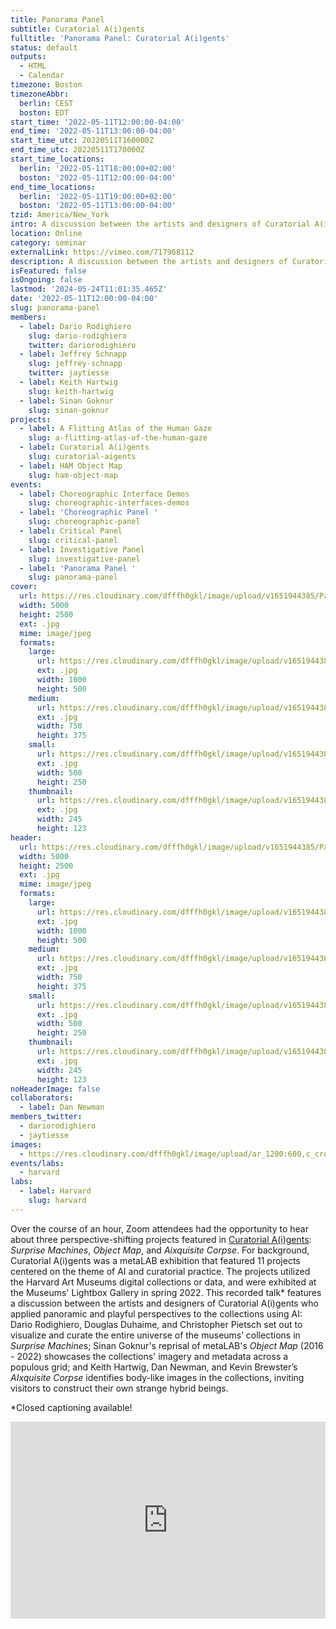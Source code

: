 ```yaml
---
title: Panorama Panel
subtitle: Curatorial A(i)gents
fulltitle: 'Panorama Panel: Curatorial A(i)gents'
status: default
outputs:
  - HTML
  - Calendar
timezone: Boston
timezoneAbbr:
  berlin: CEST
  boston: EDT
start_time: '2022-05-11T12:00:00-04:00'
end_time: '2022-05-11T13:00:00-04:00'
start_time_utc: 20220511T160000Z
end_time_utc: 20220511T170000Z
start_time_locations:
  berlin: '2022-05-11T18:00:00+02:00'
  boston: '2022-05-11T12:00:00-04:00'
end_time_locations:
  berlin: '2022-05-11T19:00:00+02:00'
  boston: '2022-05-11T13:00:00-04:00'
tzid: America/New_York
intro: A discussion between the artists and designers of Curatorial A(i)gents who've applied panoramic and playful perspectives to the Harvard Art Museums collections using AI
location: Online
category: seminar
externalLink: https://vimeo.com/717968112
description: A discussion between the artists and designers of Curatorial A(i)gents who've applied panoramic and playful perspectives to the Harvard Art Museums collections…
isFeatured: false
isOngoing: false
lastmod: '2024-05-24T11:01:35.465Z'
date: '2022-05-11T12:00:00-04:00'
slug: panorama-panel
members:
  - label: Dario Rodighiero
    slug: dario-rodighiero
    twitter: dariorodighiero
  - label: Jeffrey Schnapp
    slug: jeffrey-schnapp
    twitter: jaytiesse
  - label: Keith Hartwig
    slug: keith-hartwig
  - label: Sinan Goknur
    slug: sinan-goknur
projects:
  - label: A Flitting Atlas of the Human Gaze
    slug: a-flitting-atlas-of-the-human-gaze
  - label: Curatorial A(i)gents
    slug: curatorial-aigents
  - label: HAM Object Map
    slug: ham-object-map
events:
  - label: Choreographic Interface Demos
    slug: choreographic-interfaces-demos
  - label: 'Choreographic Panel '
    slug: choreographic-panel
  - label: Critical Panel
    slug: critical-panel
  - label: Investigative Panel
    slug: investigative-panel
  - label: 'Panorama Panel '
    slug: panorama-panel
cover:
  url: https://res.cloudinary.com/dfffh0gkl/image/upload/v1651944385/Panorama_Panel_c5b31451be.jpg
  width: 5000
  height: 2500
  ext: .jpg
  mime: image/jpeg
  formats:
    large:
      url: https://res.cloudinary.com/dfffh0gkl/image/upload/v1651944386/large_Panorama_Panel_c5b31451be.jpg
      ext: .jpg
      width: 1000
      height: 500
    medium:
      url: https://res.cloudinary.com/dfffh0gkl/image/upload/v1651944386/medium_Panorama_Panel_c5b31451be.jpg
      ext: .jpg
      width: 750
      height: 375
    small:
      url: https://res.cloudinary.com/dfffh0gkl/image/upload/v1651944387/small_Panorama_Panel_c5b31451be.jpg
      ext: .jpg
      width: 500
      height: 250
    thumbnail:
      url: https://res.cloudinary.com/dfffh0gkl/image/upload/v1651944385/thumbnail_Panorama_Panel_c5b31451be.jpg
      ext: .jpg
      width: 245
      height: 123
header:
  url: https://res.cloudinary.com/dfffh0gkl/image/upload/v1651944385/Panorama_Panel_c5b31451be.jpg
  width: 5000
  height: 2500
  ext: .jpg
  mime: image/jpeg
  formats:
    large:
      url: https://res.cloudinary.com/dfffh0gkl/image/upload/v1651944386/large_Panorama_Panel_c5b31451be.jpg
      ext: .jpg
      width: 1000
      height: 500
    medium:
      url: https://res.cloudinary.com/dfffh0gkl/image/upload/v1651944386/medium_Panorama_Panel_c5b31451be.jpg
      ext: .jpg
      width: 750
      height: 375
    small:
      url: https://res.cloudinary.com/dfffh0gkl/image/upload/v1651944387/small_Panorama_Panel_c5b31451be.jpg
      ext: .jpg
      width: 500
      height: 250
    thumbnail:
      url: https://res.cloudinary.com/dfffh0gkl/image/upload/v1651944385/thumbnail_Panorama_Panel_c5b31451be.jpg
      ext: .jpg
      width: 245
      height: 123
noHeaderImage: false
collaborators:
  - label: Dan Newman
members_twitter:
  - dariorodighiero
  - jaytiesse
images:
  - https://res.cloudinary.com/dfffh0gkl/image/upload/ar_1200:600,c_crop/c_limit,h_1200,w_600/v1651944385/Panorama_Panel_c5b31451be.jpg
events/labs:
  - harvard
labs:
  - label: Harvard
    slug: harvard
---
```

Over the course of an hour, Zoom attendees had the opportunity to hear about three perspective-shifting projects featured in [Curatorial A(i)gents](https://mlml.io/p/curatorial-aigents/): *Surprise Machines*, *Object Map*, and *Aixquisite Corpse*. For background, Curatorial A(i)gents was a metaLAB exhibition that featured 11 projects centered on the theme of AI and curatorial practice. The projects utilized the Harvard Art Museums digital collections or data, and were exhibited at the Museums' Lightbox Gallery in spring 2022. This recorded talk* features a discussion between the artists and designers of Curatorial A(i)gents who applied panoramic and playful perspectives to the collections using AI: Dario Rodighiero, Douglas Duhaime, and Christopher Pietsch set out to visualize and curate the entire universe of the museums’ collections in *Surprise Machine*s; Sinan Goknur's reprisal of metaLAB's *Object Map* (2016 - 2022) showcases the collections' imagery and metadata across a populous grid; and Keith Hartwig, Dan Newman, and Kevin Brewster’s *AIxquisite Corpse* identifies body-like images in the collections, inviting visitors to construct their own strange hybrid beings.

*Closed captioning available!

<div style="padding:62.5% 0 0 0;position:relative;"><iframe src="https://player.vimeo.com/video/717968112?h=ea1536b88f&amp;badge=0&amp;autopause=0&amp;player_id=0&amp;app_id=58479" frameborder="0" allow="autoplay; fullscreen; picture-in-picture" allowfullscreen style="position:absolute;top:0;left:0;width:100%;height:100%;" title="Curatorial A(i)gents - Panorama Panel"></iframe></div><script src="https://player.vimeo.com/api/player.js"></script>